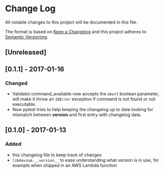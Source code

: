 # Change Log
All notable changes to this project will be documented in this file.

The format is based on [Keep a Changelog](http://keepachangelog.com/) 
and this project adheres to [Semantic Versioning](http://semver.org/).

## [Unreleased]

## [0.1.1] - 2017-01-16
### Changed
- Validator.command_available now accepts the `abort` boolean parameter, will make it throw an `IOError` exception if command is not found or not executable.
- Now pytest tries to help keeping the changelog up to date looking for mismatch between __version__ and first entry with changelog data.

## [0.1.0] - 2017-01-13
### Added
- this changelog file to keep track of changes
- `libdevsum.__version__` to ease understanding what version is in use, for example when shipped in an AWS Lambda function
